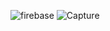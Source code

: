 ![firebase](https://user-images.githubusercontent.com/67911302/118226170-15e69000-b4a4-11eb-8906-ba31b22fa201.PNG)
![Capture](https://user-images.githubusercontent.com/67911302/118226180-1b43da80-b4a4-11eb-985a-51464dd82734.PNG)
